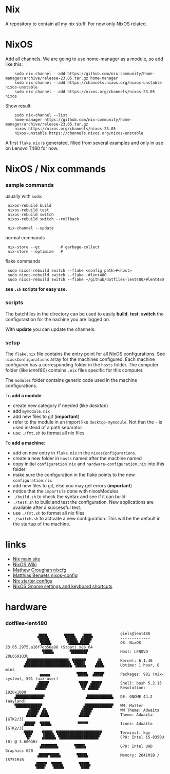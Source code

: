 # Nix

A repository to contain all my nix stuff. For now only NixOS related.
 
# NixOS
Add all channels. We are going to use home-manager as a module, so add like this:

        sudo nix-channel --add https://github.com/nix-community/home-manager/archive/release-23.05.tar.gz home-manager
        sudo nix-channel --add https://channels.nixos.org/nixos-unstable nixos-unstable
        sudo nix-channel --add https://nixos.org/channels/nixos-23.05 nixos

Show result:

        sudo nix-channel --list
        home-manager https://github.com/nix-community/home-manager/archive/release-23.05.tar.gz
        nixos https://nixos.org/channels/nixos-23.05
        nixos-unstable https://channels.nixos.org/nixos-unstable

A first `flake.nix` is generated, filled from several examples and only in use on Lenovo T480 for now.


# NixOS / Nix commands

### sample commands

usually with `sudo`:

     nixos-rebuild build
     nixos-rebuild test
     nixos-rebuild switch
     nixos-rebuild switch --rollback

     nix-channel --update

normal commands

     nix-store --gc         # garbage-collect
     nix-store --optimize   # 

flake commands

     sudo nixos-rebuild switch --flake <config path>#<host>
     sudo nixos-rebuild switch --flake .#lent480
     sudo nixos-rebuild switch --flake ~/github/dotfiles-lent480/#lent480

**see `.sh` scripts for easy use.**

### scripts

The batchfiles in the directory can be used to easily **build**, **test**, **switch** the configurastion for the nachine you are logged on.

With **update** you can update the channels.


### setup

The `flake.nix` file contains the entry point for all NixOS configurations.
See `nixosConfigurations` array for the machines configured. Each machine configured has a corresponding folder in the `hosts` folder. The computer folder (like *lent480*) contains `.nix` files specific for this computer.

The `modules` folder contains generic code used in the machine configurations.

To **add a module**:

- create new category if needed (like *desktop*)
- add `mymodule.nix`
- add new files to git (**important**)
- refer to the module in an import like `desktop-mymodule`. Not that the `-` is used instead of a path separator.
- use `./fmt.sh` to format all nix files

To **add a machine**:

- add en new entry in `flake.nix` in the `nixosConfigurations`.
- create a new folder in `hosts` named after the machine named
- copy initial `configuration.nix` and `hardware-configuration.nix` into this folder
- make sure the configuration in the flake points to the new `configuration.nix`
- add new files to git, else you may get errors (**important**)
- notice that the `imports` is done with nixosModules
- `./build.sh` to check the syntax and see if it can build
- `./test.sh` to build and test the configuration. New applications are available after a successful test.
- use `./fmt.sh` to format all nix files
- `./switch.sh` to activate a new configuration. This will be the default in the startup of the machine.


# links

- [Nix main site](https://nixos.org/)
- [NixOS Wiki](https://nixos.wiki)
- [Mathew Croughan nixcfg](https://github.com/MatthewCroughan/nixcfg)
- [Matthias Benaets nixos-config](https://github.com/MatthiasBenaets/nixos-config/)
- [Nix starter configs](https://github.com/Misterio77/nix-starter-configs)
- [NixOS Gnome settings and keyboard shortcuts](https://the-empire.systems/nixos-gnome-settings-and-keyboard-shortcuts)

# hardware
### dotfiles-lent480

                  ▗▄▄▄       ▗▄▄▄▄    ▄▄▄▖            giels@lent480 
                  ▜███▙       ▜███▙  ▟███▛            ------------- 
                   ▜███▙       ▜███▙▟███▛             OS: NixOS 23.05.2975.a16f7eb56e88 (Stoat) x86_64 
                    ▜███▙       ▜██████▛              Host: LENOVO 20L6S01Q3U 
             ▟█████████████████▙ ▜████▛     ▟▙        Kernel: 6.1.46 
            ▟███████████████████▙ ▜███▙    ▟██▙       Uptime: 1 hour, 8 mins 
                   ▄▄▄▄▖           ▜███▙  ▟███▛       Packages: 981 (nix-system), 591 (nix-user) 
                  ▟███▛             ▜██▛ ▟███▛        Shell: bash 5.2.15 
                 ▟███▛               ▜▛ ▟███▛         Resolution: 1920x1080 
        ▟███████████▛                  ▟██████████▙   DE: GNOME 44.2 (Wayland) 
        ▜██████████▛                  ▟███████████▛   WM: Mutter 
              ▟███▛ ▟▙               ▟███▛            WM Theme: Adwaita 
             ▟███▛ ▟██▙             ▟███▛             Theme: Adwaita [GTK2/3] 
            ▟███▛  ▜███▙           ▝▀▀▀▀              Icons: Adwaita [GTK2/3] 
            ▜██▛    ▜███▙ ▜██████████████████▛        Terminal: kgx 
             ▜▛     ▟████▙ ▜████████████████▛         CPU: Intel i5-8350U (8) @ 3.600GHz 
                   ▟██████▙       ▜███▙               GPU: Intel UHD Graphics 620 
                  ▟███▛▜███▙       ▜███▙              Memory: 2641MiB / 15751MiB 
                 ▟███▛  ▜███▙       ▜███▙
                 ▝▀▀▀    ▀▀▀▀▘       ▀▀▀▘                                     
